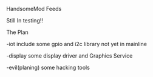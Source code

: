 HandsomeMod Feeds

Still In testing!!

The Plan

-iot include some gpio and i2c library not yet in mainline

-display some display driver and Graphics Service

-evil(planing) some hacking tools
